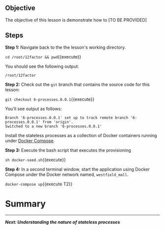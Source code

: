 ## Objective
The objective of this lesson is demonstrate how to [TO BE PROVIDED]

## Steps

**Step 1:** Navigate back to the the lesson's working directory.

`cd /root/12factor && pwd`{{execute}}

You should see the following output:

`/root/12factor`

**Step 2:** Check out the `git` branch that contains the source code for this lesson:

`git checkout 6-processes.0.0.1`{{execute}}

You'll see output as follows:

```
Branch '6-processes.0.0.1' set up to track remote branch '6-processes.0.0.1' from 'origin'.
Switched to a new branch '6-processes.0.0.1'

```

Install the stateless processes as a collection of Docker containers running under [Docker Compose](https://docs.docker.com/compose/).

**Step 3:** Execute the bash script that executes the provisioning

`sh docker-seed.sh`{{execute}}

**Step 4:** In a second terminal window, start the application using Docker Compose under the Docker network named, `westfield_mall`.

`docker-compose up`{{execute T2}}



# Summary

---

***Next: Understanding the nature of stateless processes***